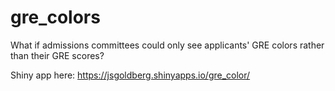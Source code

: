 # gre_colors
What if admissions committees could only see applicants' GRE colors rather than their GRE scores?

Shiny app here: https://jsgoldberg.shinyapps.io/gre_color/
